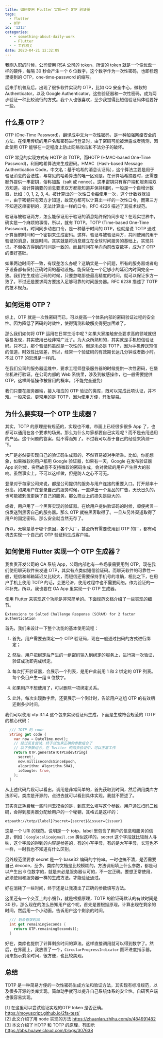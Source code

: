 ```yaml
---
title: 如何使用 Flutter 实现一个 OTP 验证器
tags:
  - flutter
  - OTP
id: '1213'
categories:
  - - something-about-daily-work
    - Flutter
  - - 工作相关
date: 2023-04-21 12:32:09
---
```


我刚入职的时候，公司使用 RSA 公司的 token，所谓的 token 就是一个像优盘一样的硬件，每隔 30 秒会产生一个 6 位数字，这个数字作为一次性密码，也即标题里提到的 OTP，one-time-password 的缩写。

后来手机普及后，出现了很多软件实现的 OTP，比如 QQ 安全中心，微软的 Authenticator，以及 Google Authenticator。这些验证器和一次性密码，成为两步验证一种比较流行的方式。我个人也很喜欢，至少我觉得比短信验证码体验要好一些。

## 什么是 OTP？

OTP (One-Time Password)，翻译成中文为一次性密码，是一种加强网络安全的方法。在使用传统的用户名和密码进行登录时，由于密码可能被泄露或者猜测，因此使用 OTP 能够在一定程度上防止网络攻击和不法分子的破坏。

OTP 常见的实现方式有 HOTP 和 TOTP。而HOTP (HMAC-based One-Time Password)，利用哈希算法来生成密码。HMAC（Hash-based Message Authentication Code，中文名：基于哈希的消息认证码），这个算法主要是用于验证消息的合法性，与常见的哈希算法的唯一区别是，在计算哈希摘要时，还需要额外提供一串密钥，俗称加盐（salt 或 nonce）。这串密钥只有客户端和服务端双方知道，被计算摘要的消息要求双方都能知道并保持相同，一般是一个自增计数器，比如：0, 1, 2, 3, 4。被计算出的一次性口令每使用一次，这个计数器就加一，由于密钥只有双方才知道，故双方都可以计算出一样的一次性口令，而第三方不知道这串密钥的，无法计算出一样的口令。RFC 4226 描述了其技术规范。

验证与被验证两方，怎么能保证用于验证的消息始终保持同步呢？在现实世界中，确实是一个麻烦的事情，所以，就有 TOTP。TOTP (Time-based One-Time Password)，时间同步动态口令，是一种基于时间的 OTP，也就是说 TOTP 通过计算当前时间和一个密钥来生成密码。这样，验证与被验证两方，共同使用的用于验证的消息，就是时间。其实就是将消息建立在全球时间服务的基础上，实现共识。不但各方得到的时间是一致的，而且时间在单向向前改变数字，成为了 OTP 的很好基础。

如果两边时间不一致，有误差怎么办呢？这确实是一个问题，所有的服务器或者电子设备都有保持正确时间的基础设施。能保证在一个足够小的延迟内时间完全一致。我们在生成验证码的时候，只要忽略那些最高精度的时间，就可以保证多方一致了。不过还是要求两方要接入足够可靠的时间服务器。RFC 6238 描述了 TOTP 的技术规范。

## 如何运用 OTP？

综上，OTP 就是一次性密码而已，可以提高一个体系内部的密码验证过程的安全性。因为降低了密码的时效性，使得猜测和破解变得更加困难了。

那么我们如何将 OTP 运用在日常生活中呢？如果大家接触安全要求高的领域就很容易发现，其实使用已经非常广泛了。为大众所熟知的，其实就是手机短信验证码。只不过，那个验证码虽然是一次性的，但是未必是 TOTP，因为手机传送短信的信道，时效性比较差，所以，经常一个验证码的有效期长达几分钟或者数小时。不过 OTP 的思想是一样的。

在我们公司的服务器运维中，要求工程师登录服务器的时候提供一次性密码，在堡垒机进行验证。在公司内部的 Web 系统里，涉及到敏感操作，也一般需要提供 OTP，这样降低操作被冒用的概率。（不能完全避免）

我们只要在服务器端，接入相应的 OTP 验证的类库，既可以完成此项认证，并不难。一般来说，更常用的是 TOTP，因为使用方便，开发容易。

## 为什么要实现一个 OTP 生成器？

其实，TOTP 的原理是有规范的，实现也不难。市面上已经很多很多 App 了，也都可以通用在各个要求的场景。那么为什么每家都要自己实现呢？而不是去用通用的产品。这个问题的答案，就不得而知了。不过我可以基于自己的经验来猜测一下。

大厂是必然要实现自己的验证码生成器的，不然容易被对手所乘。比如，你能想象，如果微软的用户都用 Google 验证器，如果有一天，Google 在发布验证器 App 的时候，突然故意不支持微软的密码生成，会对微软的用户产生巨大的影响。虽然事实上，不可以这样做，但是防人之心不可无。

登录对于每家公司来说，都是公司提供的服务与用户连接的重要入口。打开频率十分高，如果用户在登录自己的服务时候，一直弹出一个竞品的广告，天长日久的，也可能被刺激更换了自己的服务。那么商业上的损失是巨大的。

或者，用户用了一个黑客实现的验证器。在给用户提供验证码的时候，顺便拷贝一份发送到黑客自己的服务器。那么 OTP 就被黑客取得了。一旦从另外渠道取得了用户的固定密码，那么安全就当然无存了。

所以，无聊是基于哪个原因，各个大厂，甚至所有需要使用到 OTP 的厂，都有动机去实现一个自己的 OTP 验证码生成客户端。

## 如何使用 Flutter 实现一个 OTP 生成器？

我负责开发公司的 OA 系统 App，公司内部也有一些场景需要用到 OTP，现在我们使用聊天软件来发送 OTP，其实有点类似短信验证码。而聊天软件的可靠性一般，短信和邮箱延迟又比较大，而短信还需要保持手机号的准确，相比之下，在用户手机上使用 TOTP 的话，会更经济，使用过程中也不需要网络。作为验证的一种补充，所以，我也要在 OA App 里实现一个 OTP 生成器。

使用 Flutter 来实现这个功能是非常简单的。下面规范文档介绍了一些实现的细节。

```null
Extensions to Salted Challenge Response (SCRAM) for 2 factor authentication
```

首先，我们来设计一下整个功能的基本使用流程：

1.  首先，用户需要去绑定一个 OTP 验证码，现在一般通过扫码的方式进行绑定；

2.  然后，用户把绑定后产生的一组密码输入到绑定的服务上，进行第一次验证，验证成功即完成绑定。

3.  每次打开验证器，会展示一个列表，是用户此前用 1 和 2 绑定的 OTP 列表。每个条目产生一组 6 位数字。

4.  如果用户不想使用了，可以删除一项绑定关系。

5.  此外，每次出现数字后，还要展示一个倒计时，告诉用户这组 OTP 的有效期还剩多少时间。

我们可以使用 otp 3.1.4 这个包来实现验证码生成，下面是生成符合规范的 TOTP 的核心代码：

```dart
  /// TOTP 的 code
  String get code {
    var now = DateTime.now();
    // 经过反复尝试，终于试出来正确的参数组合了
    // 以下参数组合，在 Twitter 的两步验证中，可以正常工作
    return OTP.generateTOTPCodeString(
      secret!,
      now.millisecondsSinceEpoch,
      algorithm: Algorithm.SHA1,
      isGoogle: true,
    );
  }
```

从上述代码片段可以看出，调用是非常简单的，首先获取到时间，然后调用类库方法即可。类库是开源的，点进去就可以看到具体实现，我就不赘述了。

其实真正耗费我一些时间去摸索的是，到底怎么填写这个参数。用户通过扫码二维码，会得到服务器分配给用户的一个秘钥，其格式是这样的：

```null
otpauth://totp/{label}?secret={secret}&issuer={issuer}
```

这是一个 URI 的规范。说明是一个 totp，label 里包含了用户的信息和服务的信息，例如：`Google:alice@gmail.com` 类似这样的。secret 这个字段就比较耐人寻味，这个字段的得到的内容是参差的，有的小写字母，有的是大写字母，长短也不一样，一时我也不知道有什么区别。

另外规范里要求 secret 是一个 base32 编码的字符串。一时也搞不清，是否需要自己 decode，至少，类库的文档是比较模糊的。方法调用填上什么参数，都是可以产生出 6 位数字的，就是未必是服务器认可的，不一定正确。要想正常使用，必须使用和服务器一样的生成方法，才能验证通过。

好在消耗了一些时间，终于还是让我凑出了正确的参数填写方法。

这里还有一个交互上的小细节，就是根据原理，TOTP 的验证码默认的有效时间是 30 秒，那么现在的怎么告知用户这个呢，首先是要根据原理，计算出现在剩余的时间，然后用一个小动画，告诉用户这个剩余的时间。

```dart
  /// 剩余有效时间
  int get remainingSeconds {
    return OTP.remainingSeconds();
  }
```

好在，类库也提供了计算剩余时间的算法。这样直接调用就可以得到数字了。然后，在界面上，我放置了一个，`CircularProgressIndicator` 圆环进度指示器，用来指示剩余时间，很方便，也比较美观。

## 总结

TOTP 是一种简易方便的一次性密码生成方法和验证方法，其实现有标准规范，以及很多开源的类库实现。简单动手就可以提升自己系统体系的安全性。自研客户端也很容易实现。

[1] 在这里可以尝试验证实现的OTP token 是否正确。https://moyuscript.github.io/2fa-test/  
[2] 此文介绍了用 node 实现的方法 https://zhuanlan.zhihu.com/p/484991482  
[3] 本文介绍了 HOTP 和 TOTP 的原理，有图示 https://bbs.huaweicloud.com/blogs/307638